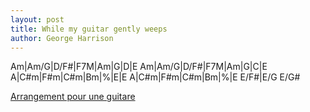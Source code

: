 ```yaml
---
layout: post
title: While my guitar gently weeps
author: George Harrison
---
```


<canvas class="chords">Am|Am/G|D/F#|F7M|Am|G|D|E
Am|Am/G|D/F#|F7M|Am|G|C|E
A|C#m|F#m|C#m|Bm|%|E|E
A|C#m|F#m|C#m|Bm|%|E E/F#|E/G E/G#
</canvas>





[Arrangement pour une guitare](https://github.com/rsilve/Partitions/blob/master/pdf/while_my_guitar_gently_weeps.pdf?raw=true)

